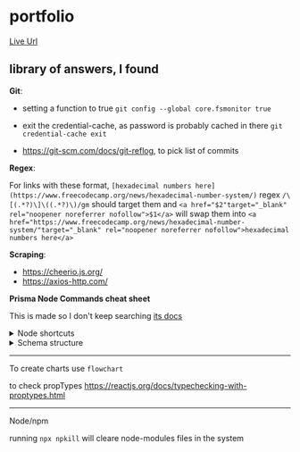 # portfolio

[Live Url](https://sboonny.vercel.app/)
 
## library of answers, I found

**Git**:

- setting a function to true `git config --global core.fsmonitor true`

- exit the credential-cache, as password is probably cached in there `git credential-cache exit`

- https://git-scm.com/docs/git-reflog, to pick list of commits


**Regex**:

For links with these format, `[hexadecimal numbers here](https://www.freecodecamp.org/news/hexadecimal-number-system/)` regex `/\[(.*?)\]\((.*?)\)/gm` should target them and `<a href="$2"target="_blank" rel="noopener noreferrer nofollow">$1</a>` will swap them into `<a href="https://www.freecodecamp.org/news/hexadecimal-number-system/"target="_blank" rel="noopener noreferrer nofollow">hexadecimal numbers here</a>`


**Scraping**:

- https://cheerio.js.org/
- https://axios-http.com/

**Prisma Node Commands cheat sheet**

This is made so I don't keep searching [its docs](https://www.prisma.io/docs/guides)

<details>
 <summary>Node shortcuts</summary>

---

create a migration

```nodejs
npx prisma migrate dev --name `migrate name`
```

to create a draft migration

```nodejs
npx prisma migrate dev --name `migrate name` --create-only
```

migrations to databases that already exist and cannot be reset

```nodejs
npx prisma migrate deploy
```

migration that should be ignored

```nodejs
npx prisma migrate resolve --applied `migrate name here`
```

get to the data model of failed modal

```nodejs
prisma migrate diff
```

</details>

<details>
 <summary>Schema structure</summary>

```primsa
generator client {
  provider = "prisma-client-js"
}

datasource db {
  provider = "postgresql"
  url      = env("DATABASE_URL")
}

model User {
  id      Int      @id @default(autoincrement())
  name    String
  posts   Post[]
  profile Profile?
}

model Profile {
  id       Int    @id @default(autoincrement())
  biograpy String // Intentional typo!
  userId   Int    @unique
  user     User   @relation(fields: [userId], references: [id])
}

model Post {
  id         Int        @id @default(autoincrement())
  title      String
  published  Boolean    @default(true)
  content    String
  authorId   Int
  author     User       @relation(fields: [authorId], references: [id])
  categories Category[]
}

model Category {
  id    Int    @id @default(autoincrement())
  name  String
  posts Post[]

  @@unique([name])
}
```

</details>

---

To create charts use `flowchart`

to check propTypes https://reactjs.org/docs/typechecking-with-proptypes.html

---

Node/npm

running `npx npkill` will cleare node-modules files in the system
